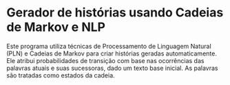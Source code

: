# Gerador de histórias usando Cadeias de Markov e NLP

Este programa utiliza técnicas de Processamento de Linguagem Natural (PLN) e Cadeias de Markov para criar histórias geradas automaticamente. Ele atribui probabilidades de transição com base nas ocorrências das palavras atuais e suas sucessoras, dado um texto base inicial. As palavras são tratadas como estados da cadeia.
